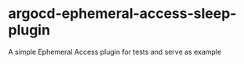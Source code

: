 # argocd-ephemeral-access-sleep-plugin
A simple Ephemeral Access plugin for tests and serve as example

